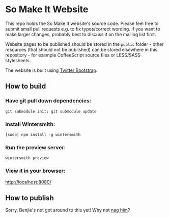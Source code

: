 So Make It Website
==================

This repo holds the So Make It website's source code. Please feel free
to submit small pull requests e.g. to fix typos/correct wording. If you
want to make larger changes, probably best to discuss it on the mailing
list first.

Website pages to be published should be stored in the `public` folder -
other resources (that should not be published) can be stored elsewhere
in this repository - for example CoffeeScript source files or LESS/SASS
stylesheets.

The website is built using [Twitter Bootstrap](http://twitter.github.com/bootstrap/).

How to build
------------

### Have git pull down dependencies:

`git submodule init; git submodule update`

### Install Wintersmith:

`[sudo] npm install -g wintersmith`

### Run the preview server:

`wintersmith preview`

### View it in your browser:

[http://localhost:8080/](http://localhost:8080/)

How to publish
--------------

Sorry, Benjie's not got around to this yet! Why not [nag
him](http://twitter.com/Benjie)?
